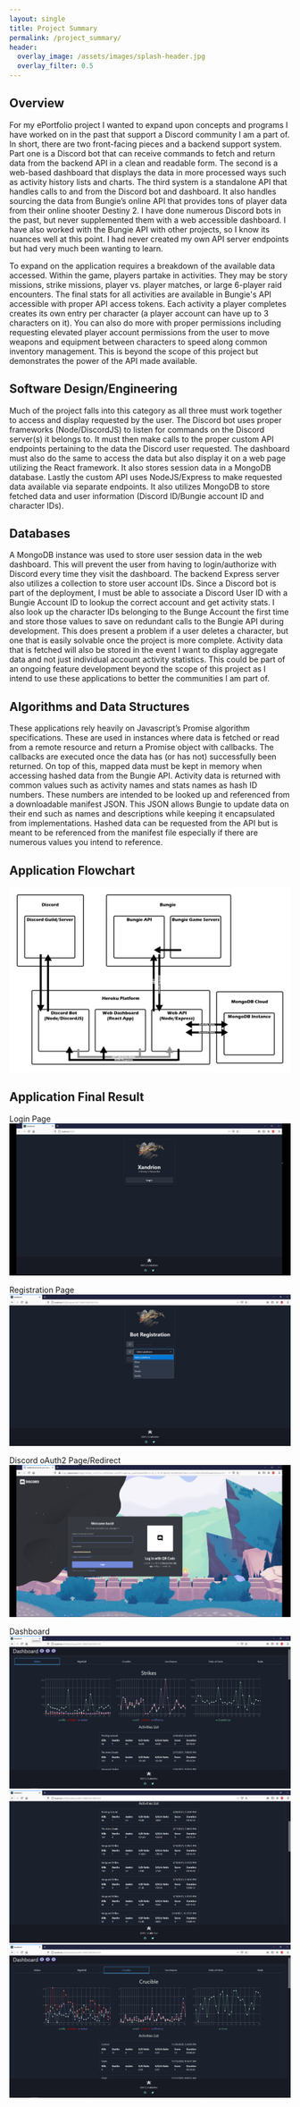 ```yaml
---
layout: single
title: Project Summary
permalink: /project_summary/
header:
  overlay_image: /assets/images/splash-header.jpg
  overlay_filter: 0.5
---
```


## Overview
For my ePortfolio project I wanted to expand upon concepts and programs I have worked on in the past that support a Discord community I am a part of. In short, there are two front-facing pieces and a backend support system. Part one is a Discord bot that can receive commands to fetch and return data from the backend API in a clean and readable form. The second is a web-based dashboard that displays the data in more processed ways such as activity history lists and charts. The third system is a standalone API that handles calls to and from the Discord bot and dashboard. It also handles sourcing the data from Bungie’s online API that provides tons of player data from their online shooter Destiny 2. I have done numerous Discord bots in the past, but never supplemented them with a web accessible dashboard. I have also worked with the Bungie API with other projects, so I know its nuances well at this point. I had never created my own API server endpoints but had very much been wanting to learn.

To expand on the application requires a breakdown of the available data accessed. Within the game, players partake in activities. They may be story missions, strike missions, player vs. player matches, or large 6-player raid encounters. The final stats for all activities are available in Bungie's API accessible with proper API access tokens. Each activity a player completes creates its own entry per character (a player account can have up to 3 characters on it). You can also do more with proper permissions including requesting elevated player account permissions from the user to move weapons and equipment between characters to speed along common inventory management. This is beyond the scope of this project but demonstrates the power of the API made available.
 
## Software Design/Engineering
Much of the project falls into this category as all three must work together to access and display requested by the user. The Discord bot uses proper frameworks (Node/DiscordJS) to listen for commands on the Discord server(s) it belongs to. It must then make calls to the proper custom API endpoints pertaining to the data the Discord user requested. The dashboard must also do the same to access the data but also display it on a web page utilizing the React framework. It also stores session data in a MongoDB database. Lastly the custom API uses NodeJS/Express to make requested data available via separate endpoints. It also utilizes MongoDB to store fetched data and user information (Discord ID/Bungie account ID and character IDs).

## Databases
A MongoDB instance was used to store user session data in the web dashboard. This will prevent the user from having to login/authorize with Discord every time they visit the dashboard. The backend Express server also utilizes a collection to store user account IDs. Since a Discord bot is part of the deployment, I must be able to associate a Discord User ID with a Bungie Account ID to lookup the correct account and get activity stats. I also look up the character IDs belonging to the Bunge Account the first time and store those values to save on redundant calls to the Bungie API during development. This does present a problem if a user deletes a character, but one that is easily solvable once the project is more complete. Activity data that is fetched will also be stored in the event I want to display aggregate data and not just individual account activity statistics. This could be part of an ongoing feature development beyond the scope of this project as I intend to use these applications to better the communities I am part of.
 
## Algorithms and Data Structures
These applications rely heavily on Javascript’s Promise algorithm specifications. These are used in instances where data is fetched or read from a remote resource and return a Promise object with callbacks. The callbacks are executed once the data has (or has not) successfully been returned. On top of this, mapped data must be kept in memory when accessing hashed data from the Bungie API. Activity data is returned with common values such as activity names and stats names as hash ID numbers. These numbers are intended to be looked up and referenced from a downloadable manifest JSON. This JSON allows Bungie to update data on their end such as names and descriptions while keeping it encapsulated from implementations. Hashed data can be requested from the API but is meant to be referenced from the manifest file especially if there are numerous values you intend to reference.
 
## Application Flowchart
![Image of Application Flowchart](../assets/images/project-flowchart.png)

## Application Final Result
Login Page
![Image of Login Page](../assets/images/Login.png)

Registration Page
![Image of Registration Page](../assets/images/Register.png)

Discord oAuth2 Page/Redirect
![Image of oAuth2 Page](../assets/images/Discord_oAuth.png)

Dashboard
![Image of Dashboard](../assets/images/Dashboard_1.png)
![Image of Dashboard](../assets/images/Dashboard_2.png)
![Image of Dashboard](../assets/images/Dashboard_3.png)
